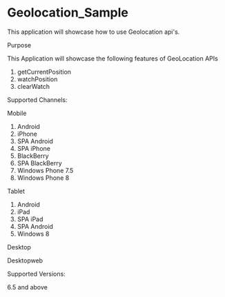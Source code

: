 # Geolocation_Sample
This application will showcase how to use Geolocation api's.

Purpose

This Application will showcase the following features of GeoLocation APIs

1) getCurrentPosition                                                                                                      
2) watchPosition                                                                                                              
3) clearWatch                                                                                                                            
                                                                                                                             
Supported Channels:                                                                                                        

Mobile
                                                                                                                              
   1) Android                                                                                                                 
   2) iPhone                                                                                                                
   3) SPA Android                                                                                                       
   4) SPA iPhone                                                                                                            
   5) BlackBerry                                                                                                             
   6) SPA BlackBerry                                                                                                         
   7) Windows Phone 7.5                                                                                                       
   8) Windows Phone 8       
                                                                                                                             
Tablet                                                                                                                     
                                                                 
   1) Android                                                                                                              
   2) iPad                                                                                                                  
   3) SPA iPad                                                                                                              
   4) SPA Android                                                                 
   5) Windows 8                                                                                                             

Desktop

   Desktopweb

Supported Versions:

6.5 and above 

